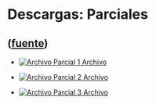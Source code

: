 # Descargas: Parciales
([fuente](https://campus.exactas.uba.ar/course/view.php?id=1095&section=5))
---
  - [![Archivo](https://campus.exactas.uba.ar/theme/image.php/magazine/core/1462913092/f/pdf) Parcial 1 Archivo](https://campus.exactas.uba.ar/mod/resource/view.php?id=57211)

  - [![Archivo](https://campus.exactas.uba.ar/theme/image.php/magazine/core/1462913092/f/pdf) Parcial 2 Archivo](https://campus.exactas.uba.ar/mod/resource/view.php?id=57212)

  - [![Archivo](https://campus.exactas.uba.ar/theme/image.php/magazine/core/1462913092/f/pdf) Parcial 3 Archivo](https://campus.exactas.uba.ar/mod/resource/view.php?id=57213)

